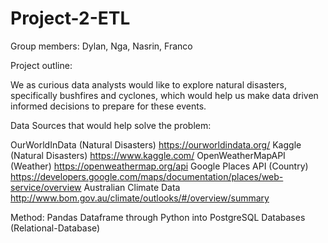 # Project-2-ETL

Group members: Dylan, Nga, Nasrin, Franco

Project outline:

We as curious data analysts would like to explore natural disasters, specifically bushfires and cyclones, which would help us make data driven informed decisions to prepare for these events.

Data Sources that would help solve the problem:

OurWorldInData (Natural Disasters) https://ourworldindata.org/ 
Kaggle (Natural Disasters) https://www.kaggle.com/ 
OpenWeatherMapAPI (Weather) https://openweathermap.org/api 
Google Places API (Country) https://developers.google.com/maps/documentation/places/web-service/overview
Australian Climate Data http://www.bom.gov.au/climate/outlooks/#/overview/summary

Method: Pandas Dataframe through Python into PostgreSQL Databases (Relational-Database)

